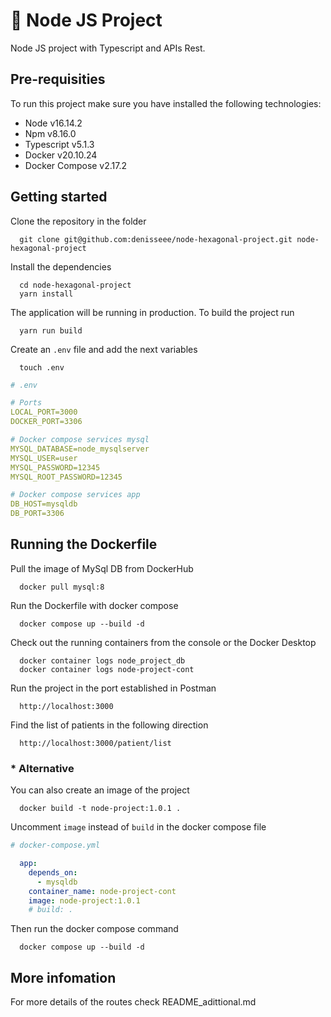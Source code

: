 # 🚀 Node JS Project

Node JS project with Typescript and APIs Rest.

## Pre-requisities

To run this project make sure you have installed the following technologies:

- Node            v16.14.2
- Npm             v8.16.0
- Typescript      v5.1.3
- Docker          v20.10.24
- Docker Compose  v2.17.2

## Getting started

Clone the repository in the folder 

```console
  git clone git@github.com:denisseee/node-hexagonal-project.git node-hexagonal-project
```

Install the dependencies

```console
  cd node-hexagonal-project
  yarn install
```

The application will be running in production. To build the project run

```console
  yarn run build
```

Create an ```.env``` file and add the next variables

```console
  touch .env
```

```yml
# .env

# Ports
LOCAL_PORT=3000
DOCKER_PORT=3306

# Docker compose services mysql
MYSQL_DATABASE=node_mysqlserver
MYSQL_USER=user
MYSQL_PASSWORD=12345
MYSQL_ROOT_PASSWORD=12345

# Docker compose services app
DB_HOST=mysqldb
DB_PORT=3306
```

## Running the Dockerfile

Pull the image of MySql DB from DockerHub

```console
  docker pull mysql:8
```

Run the Dockerfile with docker compose

```console
  docker compose up --build -d
```

Check out the running containers from the console or the Docker Desktop

```console
  docker container logs node_project_db
  docker container logs node-project-cont
```

Run the project in the port established in Postman

```console
  http://localhost:3000
```

Find the list of patients in the following direction

```console
  http://localhost:3000/patient/list
```

### * Alternative 

You can also create an image of the project 

```console
  docker build -t node-project:1.0.1 .
```

Uncomment ```image``` instead of ```build``` in the docker compose file

```yml
# docker-compose.yml

  app:
    depends_on:
      - mysqldb
    container_name: node-project-cont
    image: node-project:1.0.1
    # build: .
```

Then run the docker compose command

```console
  docker compose up --build -d
```

## More infomation

For more details of the routes check README_adittional.md
